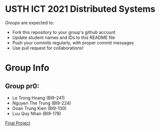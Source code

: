USTH ICT 2021 Distributed Systems
=====================================

*Groups* are expected to:

* Fork this repository to your group's github account
* Update student names and IDs to this README file
* Push your commits regularly, with proper commit messages
* Use pull request for collaborations!

Group Info
=======================
## Group pr0:

* Le Trong Hoang (BI9-241)
* Nguyen The Trung (BI9-224)
* Doan Trung Kien (BI9-130)
* Luu Quy Nhan (BI9-178)

[Final Project]("https://github.com/Sm00thiee/Fault-tolerance-Key-value-RPC")
